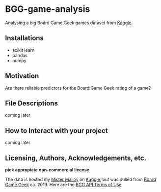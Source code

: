 # BGG-game-analysis
Analysing a big Board Game Geek games dataset from [Kaggle](https://www.kaggle.com/datasets/seanthemalloy/board-game-geek-database/).

## Installations
- scikit learn
- pandas
- numpy


## Motivation
Are there reliable predictors for the Board Game Geek rating of a game?


## File Descriptions
coming later
## How to Interact with your project
coming later
## Licensing, Authors, Acknowledgements, etc.
**pick appropiate non-commercial license**

The data is hosted my [Mister Malloy](https://www.kaggle.com/seanthemalloy/) on [Kaggle](https://www.kaggle.com/datasets/seanthemalloy/board-game-geek-database/), but was pulled from [Board Game Geek](https://boardgamegeek.com/) ca. 2019. Here are the [BGG API Terms of Use](https://boardgamegeek.com/wiki/page/XML_API_Terms_of_Use)
